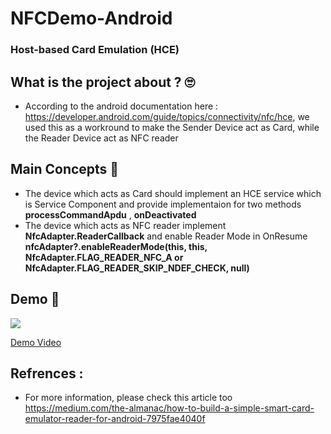 # NFCDemo-Android
### Host-based Card Emulation (HCE)

## What is the project about ?  :roll_eyes:
 - According to the android documentation here : https://developer.android.com/guide/topics/connectivity/nfc/hce, 
  we used this as a workround to make the Sender Device act as Card, while the Reader Device act as NFC reader
  ## Main Concepts :dizzy:
 - The device which acts as Card should implement an HCE service which is Service Component and provide implementaion for two methods **processCommandApdu** , **onDeactivated**
 - The device which acts as NFC reader implement **NfcAdapter.ReaderCallback** and enable Reader Mode in OnResume **nfcAdapter?.enableReaderMode(this, this,
            NfcAdapter.FLAG_READER_NFC_A or 
                    NfcAdapter.FLAG_READER_SKIP_NDEF_CHECK,
            null)**

 ## Demo :dizzy:

![](https://media.giphy.com/media/v1.Y2lkPTc5MGI3NjExMjRlZDQ4MTc1NzlkYjIzNDU0OTcwOWIwYWU5ZDUxNGU5Y2QyMGI3YiZjdD1n/FXb9oxyHF7NPrLrdHe/giphy.gif)

[Demo Video](https://drive.google.com/file/d/1Ouq5VX0nOlLNsPxOfgkINeRhRwSvky7o/view?usp=share_link)

## Refrences : 
- For more information, please check this article too https://medium.com/the-almanac/how-to-build-a-simple-smart-card-emulator-reader-for-android-7975fae4040f
